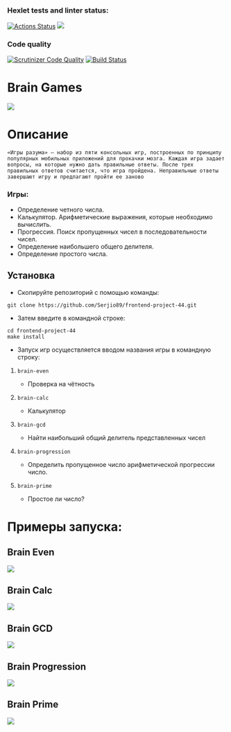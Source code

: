 ### Hexlet tests and linter status:
[![Actions Status](https://github.com/Serjio89/frontend-project-44/workflows/hexlet-check/badge.svg)](https://github.com/Serjio89/frontend-project-44/actions)
<a href="https://codeclimate.com/github/Serjio89/frontend-project-44/maintainability"><img src="https://api.codeclimate.com/v1/badges/4f6eb1973d05e8a09919/maintainability" /></a>

### Code quality
[![Scrutinizer Code Quality](https://scrutinizer-ci.com/g/Serjio89/frontend-project-44/badges/quality-score.png?b=main)](https://scrutinizer-ci.com/g/Serjio89/frontend-project-44/?branch=main)
[![Build Status](https://scrutinizer-ci.com/g/Serjio89/frontend-project-44/badges/build.png?b=main)](https://scrutinizer-ci.com/g/Serjio89/frontend-project-44/build-status/main)

# Brain Games

<a href="https://asciinema.org/a/543315" target="_blank"><img src="https://asciinema.org/a/543315.svg" /></a>


# Описание

`«Игры разума» — набор из пяти консольных игр, построенных по принципу популярных мобильных приложений для прокачки мозга. Каждая игра задает вопросы, на которые нужно дать правильные ответы. После трех правильных ответов считается, что игра пройдена. Неправильные ответы завершают игру и предлагают пройти ее заново`

### Игры:
  - Определение четного числа.
  - Калькулятор. Арифметические выражения, которые необходимо вычислить.
  - Прогрессия. Поиск пропущенных чисел в последовательности чисел.
  - Определение наибольшего общего делителя.
  - Определение простого числа.


## Установка

* Скопируйте репозиторий с помощью команды:

```
git clone https://github.com/Serjio89/frontend-project-44.git
```

* Затем введите в командной строке:
```
cd frontend-project-44
make install
```

* Запуск игр осуществляется вводом названия игры в командную строку:

1. `brain-even`
   - Проверка на чётность

2. `brain-calc`
   - Калькулятор
  
3. `brain-gcd`
   - Найти наибольший общий делитель представленных чисел
  
4. `brain-progression`
   - Определить пропущенное число арифметической прогрессии число.
  
5. `brain-prime`
   - Простое ли число?


# Примеры запуска:

## Brain Even

<a href="https://asciinema.org/a/547583" target="_blank"><img src="https://asciinema.org/a/547583.svg" /></a>

## Brain Calc

<a href="https://asciinema.org/a/547958" target="_blank"><img src="https://asciinema.org/a/547958.svg" /></a>

## Brain GCD

<a href="https://asciinema.org/a/548288" target="_blank"><img src="https://asciinema.org/a/548288.svg" /></a>

## Brain Progression

<a href="https://asciinema.org/a/548307" target="_blank"><img src="https://asciinema.org/a/548307.svg" /></a>

## Brain Prime

<a href="https://asciinema.org/a/548322" target="_blank"><img src="https://asciinema.org/a/548322.svg" /></a>
